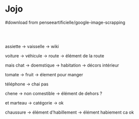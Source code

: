 # Jojo

#download from penseeartificielle/google-image-scrapping

<br><br>

assiette -> vaisselle -> wiki

voiture -> véhicule -> route -> élément de la route

mais chat -> doemstique -> habitation -> décors intérieur

tomate -> fruit -> élement pour manger

téléphone -> chai pas

chene -> non comestible -> élément de dehors ?

et marteau -> catégorie -> ok
        
chaussure -> élément d'habillement -> élément habiement ca ok      
        
